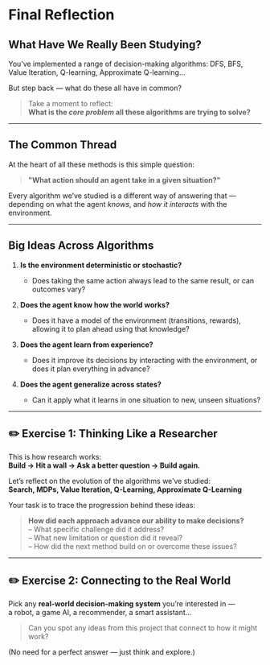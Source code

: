 # Final Reflection

## What Have We Really Been Studying?

You’ve implemented a range of decision-making algorithms: 
DFS, BFS, Value Iteration, Q-learning, Approximate Q-learning...

But step back — what do these all have in common?

> Take a moment to reflect:  
> **What is the *core problem* all these algorithms are trying to solve?**

---

## The Common Thread

At the heart of all these methods is this simple question:

> **"What action should an agent take in a given situation?"**

Every algorithm we’ve studied is a different way of answering that — depending on what the agent *knows*, and *how it interacts* with the environment.

---
## Big Ideas Across Algorithms

1. **Is the environment deterministic or stochastic?**
   - Does taking the same action always lead to the same result, or can outcomes vary?

2. **Does the agent know how the world works?**
   - Does it have a model of the environment (transitions, rewards), allowing it to plan ahead using that knowledge?

3. **Does the agent learn from experience?**
   - Does it improve its decisions by interacting with the environment, or does it plan everything in advance?

4. **Does the agent generalize across states?**
   - Can it apply what it learns in one situation to new, unseen situations?

---

## ✏️ Exercise 1: Thinking Like a Researcher

This is how research works:  
**Build → Hit a wall → Ask a better question → Build again.**

Let’s reflect on the evolution of the algorithms we’ve studied:  
**Search, MDPs, Value Iteration, Q-Learning, Approximate Q-Learning**

Your task is to trace the progression behind these ideas:

> **How did each approach advance our ability to make decisions?**  
> – What specific challenge did it address?  
> – What new limitation or question did it reveal?  
> – How did the next method build on or overcome these issues?

---

## ✏️ Exercise 2: Connecting to the Real World

Pick any **real-world decision-making system** you’re interested in —  
a robot, a game AI, a recommender, a smart assistant…

> Can you spot any ideas from this project that connect to how it might work?

(No need for a perfect answer — just think and explore.)